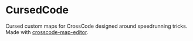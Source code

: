 # CursedCode
Cursed custom maps for CrossCode designed around speedrunning tricks.
Made with [crosscode-map-editor](https://github.com/CCDirectLink/crosscode-map-editor).
